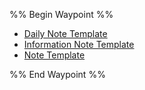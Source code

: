 
%% Begin Waypoint %%
- [Daily Note Template](<./Daily Note Template.md>)
- [Information Note Template](<./Information Note Template.md>)
- [Note Template](<./Note Template.md>)

%% End Waypoint %%
